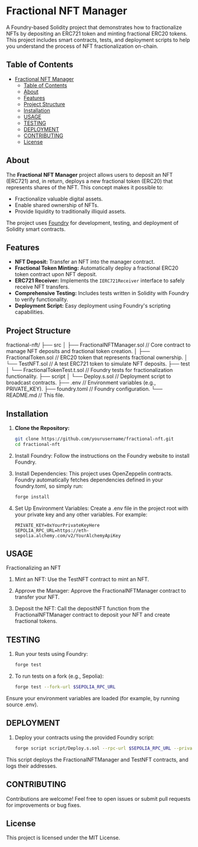 # Fractional NFT Manager

A Foundry-based Solidity project that demonstrates how to fractionalize NFTs by depositing an ERC721 token and minting fractional ERC20 tokens. This project includes smart contracts, tests, and deployment scripts to help you understand the process of NFT fractionalization on-chain.

## Table of Contents

- [Fractional NFT Manager](#fractional-nft-manager)
  - [Table of Contents](#table-of-contents)
  - [About](#about)
  - [Features](#features)
  - [Project Structure](#project-structure)
  - [Installation](#installation)
  - [USAGE](#usage)
  - [TESTING](#testing)
  - [DEPLOYMENT](#deployment)
  - [CONTRIBUTING](#contributing)
  - [License](#license)

## About

The **Fractional NFT Manager** project allows users to deposit an NFT (ERC721) and, in return, deploys a new fractional token (ERC20) that represents shares of the NFT. This concept makes it possible to:
- Fractionalize valuable digital assets.
- Enable shared ownership of NFTs.
- Provide liquidity to traditionally illiquid assets.

The project uses [Foundry](https://getfoundry.sh/) for development, testing, and deployment of Solidity smart contracts.

## Features

- **NFT Deposit:** Transfer an NFT into the manager contract.
- **Fractional Token Minting:** Automatically deploy a fractional ERC20 token contract upon NFT deposit.
- **ERC721 Receiver:** Implements the `IERC721Receiver` interface to safely receive NFT transfers.
- **Comprehensive Testing:** Includes tests written in Solidity with Foundry to verify functionality.
- **Deployment Script:** Easy deployment using Foundry's scripting capabilities.

## Project Structure

fractional-nft/ ├── src │ ├── FractionalNFTManager.sol // Core contract to manage NFT deposits and fractional token creation. │ ├── FractionalToken.sol // ERC20 token that represents fractional ownership. │ └── TestNFT.sol // A test ERC721 token to simulate NFT deposits. ├── test │ └── FractionalTokenTest.t.sol // Foundry tests for fractionalization functionality. ├── script │ └── Deploy.s.sol // Deployment script to broadcast contracts. ├── .env // Environment variables (e.g., PRIVATE_KEY). ├── foundry.toml // Foundry configuration. └── README.md // This file.


## Installation

1. **Clone the Repository:**

   ```bash
   git clone https://github.com/yourusername/fractional-nft.git
   cd fractional-nft

2. Install Foundry:
    Follow the instructions on the Foundry website to install Foundry.

3. Install Dependencies:
    This project uses OpenZeppelin contracts. Foundry automatically fetches dependencies defined in your foundry.toml, so simply run:

    ```bash
    forge install

4. Set Up Environment Variables:
    Create a .env file in the project root with your private key and any other variables. For example:

    ```env
    PRIVATE_KEY=0xYourPrivateKeyHere
    SEPOLIA_RPC_URL=https://eth-sepolia.alchemy.com/v2/YourAlchemyApiKey

## USAGE
Fractionalizing an NFT
1. Mint an NFT:
    Use the TestNFT contract to mint an NFT.

2. Approve the Manager:
    Approve the FractionalNFTManager contract to transfer your NFT.

3. Deposit the NFT:
    Call the depositNFT function from the FractionalNFTManager contract to deposit your NFT and create fractional tokens.

## TESTING
1. Run your tests using Foundry:

    ```bash 
    forge test

2. To run tests on a fork (e.g., Sepolia):

    ```bash
    forge test --fork-url $SEPOLIA_RPC_URL

Ensure your environment variables are loaded (for example, by running source .env).


## DEPLOYMENT
1. Deploy your contracts using the provided Foundry script:

    ```bash
    forge script script/Deploy.s.sol --rpc-url $SEPOLIA_RPC_URL --private-key $PRIVATE_KEY --broadcast --verify


This script deploys the FractionalNFTManager and TestNFT contracts, and logs their addresses.

## CONTRIBUTING
Contributions are welcome! Feel free to open issues or submit pull requests for improvements or bug fixes.

## License
This project is licensed under the MIT License.